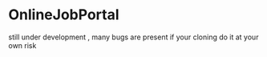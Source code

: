 # OnlineJobPortal

still under development , many bugs are present if your cloning do it at your own risk
